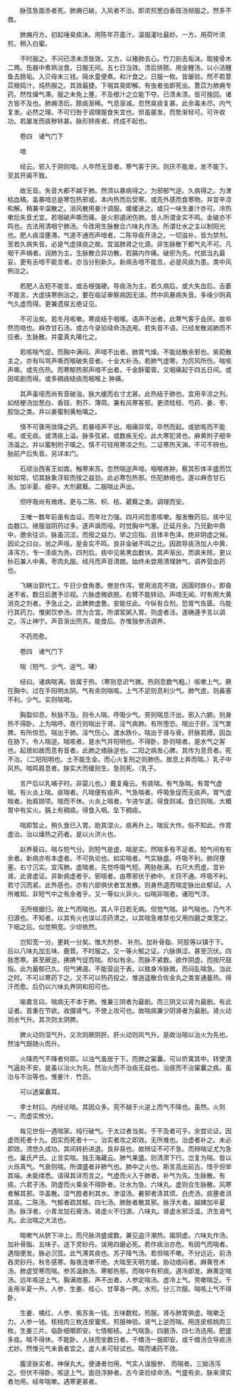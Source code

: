 <!-- { "loadSidebar": true } -->
　　脉弦急面赤者死。肺痈已破。入风者不治。即浓煎葱白香豉汤频服之。然多不救。

　　肺痈丹方。初起唾臭痰沫。用陈年芥齑汁。温服灌吐最妙。一方。用荷叶浓煎。稍入白蜜。

　　不时服之。不问已溃未溃皆效。又方。以猪肺去心。竹刀剖去垢沫。取接骨木二两。缶器中煮熟淡食。日服无间。五七日当效。溃后排脓。用金鲤汤。以小活鲤鱼去肠垢。入贝母末三钱。隔水童便煮。和汁食之。日服一枚。皆屡验。然不若薏苡根捣汁。炖热服之。其效最捷。下咽其臭即解。有虫者虫即死出。薏苡为肺痈专药。然性燥气滞。服之未免上壅。不及根汁之立能下夺。已溃未溃。皆可挽回。诸方皆不及也。肺痈溃后。脓痰渐稀。气息渐减。忽然臭痰复甚。此余毒未尽。内气复发。必然之理。不可归咎于调理服食失宜也。但虽屡发。而势渐轻可。可许收功。若屡发而痰秽转甚。脉形转疾者。终成不起也。

　　卷四　诸气门下

　　喑

　　经云。邪入于阴则喑。人卒然无音者。寒气客于厌。则厌不能发。发不能下。至其开阖不致。

　　故无音。失音大都不越于肺。然须以暴病得之。为邪郁气逆。久病得之。为津枯血槁。盖暴喑总是寒包热邪或。本内热而后受寒。或先外感而食寒物。并宜辛凉和解。稍兼辛温散之。消风散用姜汁调服。缓缓进之。或只一味生姜汁亦可。冷热嗽后失音尤宜。若咽破声嘶而痛。是火邪遏闭伤肺。昔人所谓金实不鸣。金破亦不鸣也。古法用清咽宁肺汤。今改用生脉散合六味丸作汤。所谓壮水之主以制阳光也。肥人痰湿壅滞。气道不通而声喑者。二陈导痰开涤之。一切滋补。皆为禁剂。至若久病失音。必是气虚挟痰之故。宜滋肺肾之化源。非生脉散下都气丸不可。凡咽干声槁者。润肺为主。生脉散合异功散。若膈内作痛。破瘀为先。代抵当丸最妥。更有舌喑不能言者。亦当分别新久。新病舌喑不能言。必是风痰为患。类中风例治之。

　　若肥人舌短不能言。或舌根强硬。导痰汤为主。若久病后。或大失血后。舌萎不能言。大虚挟寒例治之。要在临证审察病因无误。然中风暴病失音。多缘少阴真气久虚而得。更兼遗尿五绝证见。

　　不可治矣。若冬月咳嗽。寒痰结于咽喉。语声不出者。此寒气客于会厌。故卒然而喑也。麻杏甘石汤。或古今录验续命汤选用。若失音不语。已经发散润肺而不应者。生脉散。并童真丸噙化之。

　　若咳喘气促。而胸中满闷。声喑不出者。肺胃气燥。不能祛散余邪也。紫菀散主之。亦有叫骂声嘶而喉破失音者。十全大补汤。若肺气虚寒。为厉风所伤。喘咳声嘶。或先伤热。而寒郁热邪声喑不出者。千金酥蜜膏。又咽痛起于四五日间。或因咳剧而得。或多稠痰结痰而咽喉上 肿痛。

　　其声虽哑而尚有音破浊。脉大缓而右寸尤甚。此热结于肺也。宜用辛凉之剂。如桔梗汤加葱白、香豉、荆芥、薄荷。兼有风寒客邪。更须桂枝、芍药、姜、枣、胶饴之类。并以姜蜜制黄柏噙之。

　　慎不可骤用敛降之药。若暴哑声不出。咽痛异常。卒然而起。或欲咳而不能咳。或无痰。或清痰上溢。脉多弦紧。或数疾无伦。此大寒犯肾也。麻黄附子细辛汤温之。并以蜜制附子噙之。慎不可轻用寒凉之剂。二证寒热天渊。不可不辨也。胎前产后失音。另详本门。

　　石顽治西客王如嵩。触寒来苏。忽然喘逆声喑。咽喉疼肿。察其形体丰盛而饮啖如常。切其脉象浮软而按之益劲。此必寒包热邪。伤犯肺络也。遂以麻杏甘石汤。加半夏、细辛。大剂葳蕤。二服喘止声出。

　　但呼吸尚有微疼。更与二陈、枳、桔、葳蕤之类。调理而安。

　　王唯一数年前虽有血证。而年壮力强。四月间忽患咳嗽。服发散药后。痰中见血数口。继服滋阴药过多。遂声飒而哑。时觉胸中气塞。迁延月余。乃兄勤中鼎中。邀余往诊。脉虽沉涩。而按之益力。举之应指。且体丰色泽。绝非阴虚之候。因论之曰台。翁之声哑。是金实不鸣。良非金破不鸣之比。因疏导痰汤加人中黄、泽泻方。专一涤痰为务。四剂后。痰中见紫黑血数块。其声渐出。而飒未除。更以秋石兼人中黄。枣肉丸服。经月而声音清朗。始终未尝用清理肺气。调养营血药也。

　　飞畴治郭代工。午日少食角黍。倦怠作泻。曾用消克不效。因圊时跌仆。即昏迷不省。数日后邀予诊视。六脉虚微欲脱。右臂不能转动。声喑无闻。时有用大黄消克之剂者。予急止之。此脾肺虚惫。安能任此。今纵有合剂。恐胃气告匮。乌能行其药力。惟粥饮参汤。庶为合宜。所谓浆粥入胃。则虚者活。遂确遵予言以调之。泻止神宁。声音渐出而苏。能食后。亦惟独参汤调养。

　　不药而愈。

　　卷四　诸气门下

　　喘（短气、少气、逆气、哮）

　　经曰。诸病喘满。皆属于热。（寒则息迟气微。热则息数气粗。）咳嗽上气。厥在胸中。过在手阳明太阴。气有余则喘咳。上气不足则息利少气。肺气虚。则鼻塞不利。少气。实则喘喝。

　　胸盈仰息。秋脉不及。则令人喘。呼吸少气。劳则喘息汗出。邪入六腑。则身热不得卧。上为喘呼。夜行则喘出于肾。淫气病肺。有所堕恐。喘出于肝。淫气害脾。有所惊恐。喘出于肺。淫气伤心。渡水跌仆。喘出于肾与骨。肝脉若搏。因血在胁下。令人喘逆。喘咳者。是水气并阳明也。不得卧。卧则喘者。是水气之客也。起居如故而息有音者。此肺之络脉逆也。二阳之病发心脾。其传为息贲者。死不治。（二阳阳明也。土不能生金。而心火复刑之则肺伤。故息上奔而喘。）乳子中风热。喘鸣肩息者。脉实大而缓则生。急则死。（乳子。

　　言产后以乳哺子时。非婴儿也。）戴复庵云。有痰喘。有气急喘。有胃气虚喘。有火炎上喘。痰喘者。凡喘便有痰声。气急喘者。呼吸急促而无痰声。胃气虚喘者。抬肩撷项。喘而不休。火炎上喘者。乍进乍退。得食则减。食已则喘。大概胃中有实火。膈上有稠痰。得食入咽。坠下稠痰。

　　喘即暂止。稍久食已入胃。助其湿火。痰再升上。喘反大作。俗不知此。作胃虚治。治以燥热之药者。是以火济火也。

　　赵养葵曰。喘与短气分。则短气是虚。喘是实。然喘多有不足者。短气间有有余者。新病亦有本虚者。不可执论也。如实喘者。气实脉盛。呼吸不利。肺窍壅塞。右寸沉实。宜泻肺。虚喘者。先觉呼吸气短。两胁胀满。右尺大而虚。宜补肾。此肾虚证。非新病虚者乎。邪喘者。由寒邪伏于肺中。关窍不通。呼吸不利。若寸沉而紧。此外感也。亦有六部俱伏者宜发散。则身热退而喘定脉出此郁证。人所难知。非短气中之有余者乎。又一等似火非火。似喘非喘者。诸阳气浮。

　　无所根据归。故上气而喘也。其人平日若无病。但觉气喘。非气喘也。乃气不归源也。不知者。以其有火也误以凉药清之。以其喘急难禁也又用四磨之类宽之。下咽之后。似觉稍宽。少顷依然。

　　岂知宽一分。更耗一分矣。惟大剂参、 补剂。加补骨脂、阿胶等以镇于下。后以八味丸加五味、鹿茸。不时服之。又一等火郁之证。六脉俱涩。甚至沉伏。四肢悉寒。甚至厥逆。拂拂气促而喘。却似有余。而脉不紧数。欲作阴虚。而按尺鼓指。此为蓄郁已久。阳气拂遏。不能营运于表。以致身冷脉微。而闷乱喘急。当此之时。不可以寒药下之。又不可以热药投之。惟逍遥散合佐金丸之类宣通蓄热。得汗而愈。后仍以六味丸养阴和阳可也。

　　喻嘉言曰。喘病无不本于肺。惟兼三阴者为最剧。而三阴又以肾为最剧。有此证者。首重在节欲。收摄肾气。不使上攻可也。故喘病兼少阴肾者为最剧。肾火动则水气升。其次则太阴脾。

　　脾火动则湿气升。又次则厥阴肝。肝火动则风气升。是故治喘以治火为先也。然浊气既随火而升。

　　火降而气不降者何耶。以浊气虽居于下。而肺之窠囊。可以侨寓其中。转使清气逼处不安。是虽以治火为先。然治火而不治痰无益也。治痰而不治窠囊之痰。虽治与不治等也。惟姜汁、竹沥。

　　可以透窠囊耳。

　　李士材曰。内经论喘。其因众多。究不越于火逆上而气不降也。虽然。火则一。而虚实攸分。

　　每见世俗一遇喘家。纯行破气。于太过者当矣。于不及者可乎。余尝论证。因虚而死者十九。因实而死者十一。治实者攻之即效。无所难也。治虚者补之。未必即效。须悠久成功。其间转折进退。良非易也。故辨证不可不急。而辨喘证尤为急也。巢氏严氏。止言实喘。独王海藏云。肺气果盛。则清肃下行。岂复为喘。皆以火烁真气。气衰则喘。所谓盛者非肺气也。肺中之火也。斯言高出前古。惜乎但举其端。未能缕悉。请得其详而言之。气虚而火入于肺者。补气为先。生脉散。有痰。六君子汤。阴虚而火乘金不得卧者。壮水为急。六味丸。虚则合生脉散。风寒者解其邪。华盖散。湿气胜者利其水。渗湿汤。暑邪者涤其烦。白虎汤。痰壅者消其痰。二陈汤。气郁者疏其郁。四七汤。肺胀者散其邪。脉浮大者。越婢加半夏汤。脉浮者。小青龙加石膏汤。肾虚火不归源。八味丸。肾虚水邪泛滥。济生肾气丸。此治喘之大法也。

　　喘嗽气从脐下冲上。而尺脉洪盛或数。兼见盗汗潮热。属阴虚。六味丸作汤。加补骨脂、五味子。送下灵砂丹。误用四磨必死。若作痰治亦危。有因气而喘者。遇恼便发。脉必沉弦。此气滞其痰也。苏子降气汤。若但喘不嗽。不分远近。前汤吞灵砂丹。秋冬感寒。每夜连嗽不绝。大喘至天明方缓。胁动痞闷者。麻黄苍术汤。肺虚受寒而喘。参苏温肺汤。寒郁热邪。而喘中有积痰。遇冷即发。麻黄定喘汤。远年咳逆上气。胸满痞塞。声不出者。人参定喘汤。虚冷上气。劳嗽喘乏。千金用半夏一升。人参、生姜、桂心、甘草各一两。水煎。分三次服。喘咳上气不得卧。

　　生姜、橘红、人参、紫苏各一钱。五味数粒。煎服。肾与肺胃俱虚。喘嗽乏力。人参一钱。核桃肉三枚连皮蜜炙。煎服神验。肾气上逆而喘。用连皮核桃肉三枚。生姜三片。临卧细嚼即安。七情郁结。上气喘急。四磨汤、四七汤选用。肥盛多痰。喘不得休。不能卧。人扶而坐数日者。千缗汤一服即安。或千缗汤合导痰汤尤妙。然惟元气未衰者宜之。虚人未可轻试也。喘而诸药不效。

　　腹坚脉实者。神保丸大。便溏者勿用。气实人误服参、 而喘者。三拗汤泻之。但伏不得卧。咳逆上气。面目浮肿者。古今录验续命汤。气盛有余。脉来滑实者勿用。经年喘嗽。遇寒更甚者。

